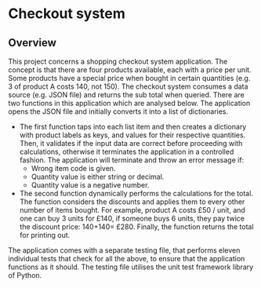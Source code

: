 #  Checkout system
## Overview
This project concerns a shopping checkout system application. The concept is that there are four products available, each with a price per unit. Some products have a special price when bought in certain quantities (e.g. 3 of product A costs 140, not 150).
The checkout system consumes a data source (e.g. JSON file) and returns the sub total when queried.
There are two functions in this application which are analysed below.
The application opens the JSON file and initially converts it into a list of dictionaries.
- The first function taps into each list item and then creates a dictionary with product labels as keys, and values for their respective quantities.
Then, it validates if the input data are correct before proceeding with calculations, otherwise it terminates the application in a controlled fashion.
The application will terminate and throw an error message if:
  - Wrong item code is given.
  - Quantity value is either string or decimal.
  - Quantity value is a negative number.
- The second function dynamically performs the calculations for the total.
The function considers the discounts and applies them to every other number of items bought. For example, product A costs £50 / unit, and one can buy 3 units for £140, if someone buys 6 units, they pay twice the discount price: 140+140= £280.
Finally, the function returns the total for printing out.

The application comes with a separate testing file, that performs eleven individual tests that check for all the above, to ensure that the application functions as it should. The testing file utilises the unit test framework library of Python.
